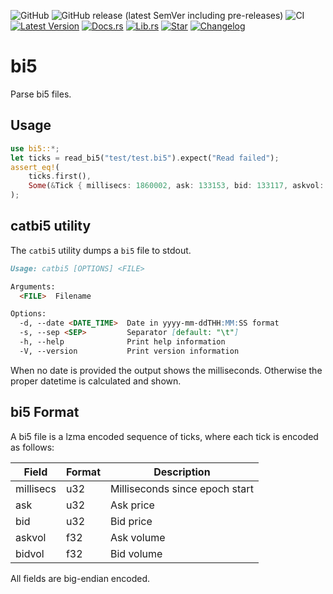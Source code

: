 ![GitHub](https://img.shields.io/github/license/mayeranalytics/bi5)
![GitHub release (latest SemVer including pre-releases)](https://img.shields.io/github/v/release/mayeranalytics/bi5?include_prereleases)
![CI](https://github.com/mayeranalytics/bi5/actions/workflows/ci.yml/badge.svg)
[![Latest Version](https://img.shields.io/crates/v/bi5.svg)](https://crates.io/crates/bi5)  [![Docs.rs](https://docs.rs/bi5/badge.svg)](https://docs.rs/bi5)
[![Lib.rs](https://img.shields.io/badge/lib.rs-v0.1.0-blue)](https://lib.rs/crates/bi5)
[![Star](https://img.shields.io/github/stars/mayeranalytics/bi5.svg?style=social&amp;label=Star&amp;maxAge=2592000)](https://github.com/mayeranalytics/bi5)
[![Changelog](https://img.shields.io/badge/changelog-0.1.0-blue)](https://github.com/mayeranalytics/bi5/blob/main/Changelog.md)


# bi5

Parse bi5 files.

## Usage

```Rust
use bi5::*;
let ticks = read_bi5("test/test.bi5").expect("Read failed");
assert_eq!(
    ticks.first(), 
    Some(&Tick { millisecs: 1860002, ask: 133153, bid: 133117, askvol: 0.015, bidvol: 0.02 })
);
```

## catbi5 utility

The `catbi5` utility dumps a `bi5` file to stdout.

```markdown
Usage: catbi5 [OPTIONS] <FILE>

Arguments:
  <FILE>  Filename

Options:
  -d, --date <DATE_TIME>  Date in yyyy-mm-ddTHH:MM:SS format
  -s, --sep <SEP>         Separator [default: "\t"]
  -h, --help              Print help information
  -V, --version           Print version information
```

When no date is provided the output shows the milliseconds. Otherwise the proper datetime is calculated and shown.

## bi5 Format

A bi5 file is a lzma encoded sequence of ticks, where each tick is encoded as follows:

| Field     | Format | Description                    |
| --------- | ------ | ------------------------------ |
| millisecs | u32    | Milliseconds since epoch start |
| ask       | u32    | Ask price                      |
| bid       | u32    | Bid price                      |
| askvol    | f32    | Ask volume                     |
| bidvol    | f32    | Bid volume                     |

All fields are big-endian encoded.
